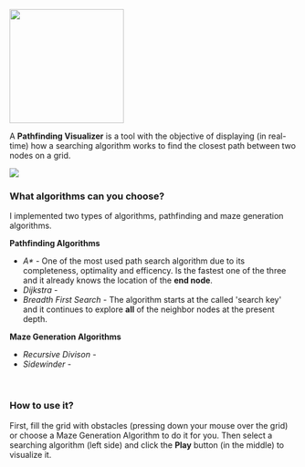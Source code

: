 <img src='https://firebasestorage.googleapis.com/v0/b/avgguido.appspot.com/o/como_hice_un_visualizador_de_algoritmos_con_javascript%2Fpath_logo.png?alt=media&token=3a823ffe-acfc-4fee-bbef-6a6c0d8019fb'
width="200px" text-align="left" />

A **Pathfinding Visualizer** is a tool with the objective of displaying (in real-time) how a searching algorithm works to find the closest path between two nodes on a grid.

<img src="https://firebasestorage.googleapis.com/v0/b/avgguido.appspot.com/o/como_hice_un_visualizador_de_algoritmos_con_javascript%2Fpath_example.png?alt=media&token=624749a1-675c-484b-bf38-1b1f28bc1b50" />

<br />

### What algorithms can you choose?

I implemented two types of algorithms, pathfinding and maze generation algorithms.

**Pathfinding Algorithms**

- _A\*_ - One of the most used path search algorithm due to its completeness, optimality and efficency. Is the fastest one of the three and it already knows the location of the **end node**.
  <br />
- _Dijkstra_ -
  <br />
- _Breadth First Search_ - The algorithm starts at the called 'search key' and it continues to explore **all** of the neighbor nodes at the present depth.

**Maze Generation Algorithms**

- _Recursive Divison_ -
- _Sidewinder_ -

<br />

### How to use it?

First, fill the grid with obstacles (pressing down your mouse over the grid) or choose a Maze Generation Algorithm to do it for you. Then select a searching algorithm (left side) and click the **Play** button (in the middle) to visualize it.
